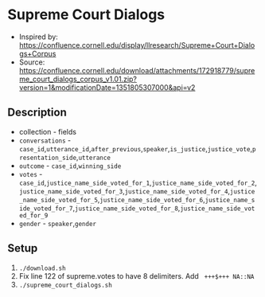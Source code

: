 # Supreme Court Dialogs

* Inspired by: https://confluence.cornell.edu/display/llresearch/Supreme+Court+Dialogs+Corpus
* Source: https://confluence.cornell.edu/download/attachments/172918779/supreme_court_dialogs_corpus_v1.01.zip?version=1&modificationDate=1351805307000&api=v2

## Description

* collection - fields
* `conversations` - `case_id`,`utterance_id`,`after_previous`,`speaker`,`is_justice`,`justice_vote`,`presentation_side`,`utterance`
* `outcome` - `case_id`,`winning_side`
* `votes` - `case_id`,`justice_name_side_voted_for_1`,`justice_name_side_voted_for_2`,`justice_name_side_voted_for_3`,`justice_name_side_voted_for_4`,`justice_name_side_voted_for_5`,`justice_name_side_voted_for_6`,`justice_name_side_voted_for_7`,`justice_name_side_voted_for_8`,`justice_name_side_voted_for_9`
* `gender` - `speaker`,`gender`

## Setup
1. `./download.sh`
2. Fix line 122 of supreme.votes to have 8 delimiters. Add ` +++$+++ NA::NA`
3. `./supreme_court_dialogs.sh`

